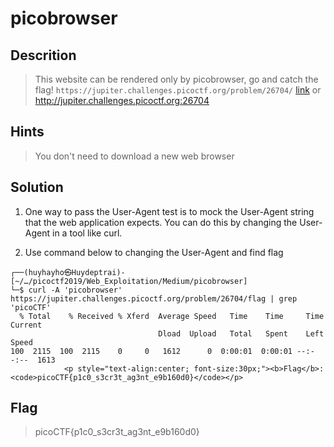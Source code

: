 # picobrowser

## Descrition
> This website can be rendered only by picobrowser, go and catch the flag! `https://jupiter.challenges.picoctf.org/problem/26704/` [link](https://jupiter.challenges.picoctf.org/problem/26704/) or http://jupiter.challenges.picoctf.org:26704

## Hints
> You don't need to download a new web browser

## Solution
1. One way to pass the User-Agent test is to mock the User-Agent string that the web application expects. You can do this by changing the User-Agent in a tool like curl.

2. Use command below to changing the User-Agent and find flag 
``` console
┌──(huyhayho㉿Huydeptrai)-[~/…/picoctf2019/Web_Exploitation/Medium/picobrowser]
└─$ curl -A 'picobrowser' https://jupiter.challenges.picoctf.org/problem/26704/flag | grep 'picoCTF'
  % Total    % Received % Xferd  Average Speed   Time    Time     Time  Current
                                 Dload  Upload   Total   Spent    Left  Speed
100  2115  100  2115    0     0   1612      0  0:00:01  0:00:01 --:--:--  1613
            <p style="text-align:center; font-size:30px;"><b>Flag</b>: <code>picoCTF{p1c0_s3cr3t_ag3nt_e9b160d0}</code></p>
```

## Flag
> picoCTF{p1c0_s3cr3t_ag3nt_e9b160d0}